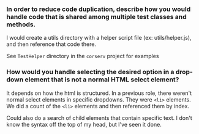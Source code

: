 
### In order to reduce code duplication, describe how you would handle code that is shared among multiple test classes and methods.

I would create a utils directory with a helper script file (ex: utils/helper.js), and then reference that code there.

See `TestHelper` directory in the `corserv`  project for examples
  

### How would you handle selecting the desired option in a drop-down element that is not a normal HTML select element?

It depends on how the html is structured. In a previous role, there weren't normal select elements in specific dropdowns. They were `<li>` elements. We did a count of the `<li>` elements and then referenced them by index. 

Could also do a search of child elements that contain specific text. I don't know the syntax off the top of my head, but I've seen it done. 